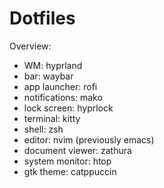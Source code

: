 # Dotfiles

Overview:

- WM: hyprland
- bar: waybar
- app launcher: rofi
- notifications: mako
- lock screen: hyprlock
- terminal: kitty
- shell: zsh
- editor: nvim (previously emacs)
- document viewer: zathura
- system monitor: htop
- gtk theme: catppuccin
